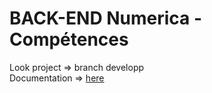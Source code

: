 # BACK-END Numerica - Compétences

Look project => branch developp  
Documentation => [here](https://github.com/j314h/backend-numerica-competences/blob/master/Documentation.md)
